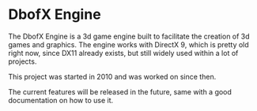 DbofX Engine
============

The DbofX Engine is a 3d game engine built to facilitate the creation of 3d games and graphics.
The engine works with DirectX 9, which is pretty old right now, since DX11 already exists, but still widely used within a lot of projects.

This project was started in 2010 and was worked on since then. 

The current features will be released in the future, same with a good documentation on how to use it.
